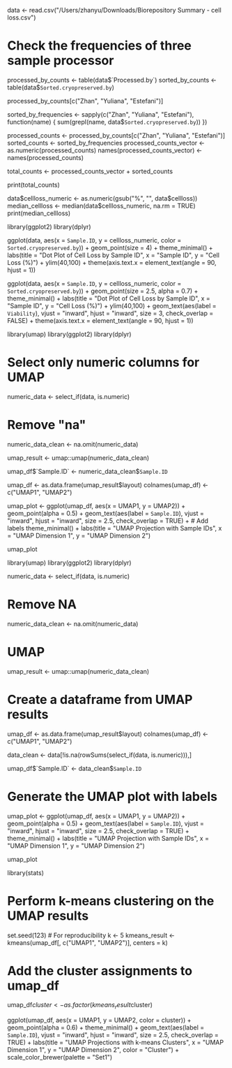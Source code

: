 data <- read.csv("/Users/zhanyu/Downloads/Biorepository Summary - cell loss.csv")

# Check the frequencies of three sample processor
processed_by_counts <- table(data$`Processed.by`)
sorted_by_counts <- table(data$`Sorted.cryopreserved.by`)

processed_by_counts[c("Zhan", "Yuliana", "Estefani")]


sorted_by_frequencies <- sapply(c("Zhan", "Yuliana", "Estefani"), function(name) {
  sum(grepl(name, data$`Sorted.cryopreserved.by`))
})

processed_counts <- processed_by_counts[c("Zhan", "Yuliana", "Estefani")]
sorted_counts <- sorted_by_frequencies
processed_counts_vector <- as.numeric(processed_counts)
names(processed_counts_vector) <- names(processed_counts)

total_counts <- processed_counts_vector + sorted_counts

print(total_counts)



data$cellloss_numeric <- as.numeric(gsub("%", "", data$cellloss))
median_cellloss <- median(data$cellloss_numeric, na.rm = TRUE)
print(median_cellloss)

library(ggplot2)
library(dplyr)


ggplot(data, aes(x = `Sample.ID`, y = cellloss_numeric, color = `Sorted.cryopreserved.by`)) +
  geom_point(size = 4) +
  theme_minimal() +
  labs(title = "Dot Plot of Cell Loss by Sample ID",
       x = "Sample ID", y = "Cell Loss (%)") +
  ylim(40,100) +
  theme(axis.text.x = element_text(angle = 90, hjust = 1)) 


ggplot(data, aes(x = `Sample.ID`, y = cellloss_numeric, color = `Sorted.cryopreserved.by`)) +
  geom_point(size = 2.5, alpha = 0.7) +
  theme_minimal() +
  labs(title = "Dot Plot of Cell Loss by Sample ID",
       x = "Sample ID", y = "Cell Loss (%)") +
  ylim(40,100) +
  geom_text(aes(label = `Viability`), vjust = "inward", hjust = "inward", size = 3, check_overlap = FALSE) +
  theme(axis.text.x = element_text(angle = 90, hjust = 1)) 










library(umap)
library(ggplot2)
library(dplyr)

# Select only numeric columns for UMAP
numeric_data <- select_if(data, is.numeric)

# Remove "na"
numeric_data_clean <- na.omit(numeric_data)


umap_result <- umap::umap(numeric_data_clean)

umap_df$`Sample.ID` <- numeric_data_clean$`Sample.ID`



umap_df <- as.data.frame(umap_result$layout)
colnames(umap_df) <- c("UMAP1", "UMAP2")

umap_plot <- ggplot(umap_df, aes(x = UMAP1, y = UMAP2)) +
  geom_point(alpha = 0.5) + 
  geom_text(aes(label = `Sample.ID`), vjust = "inward", hjust = "inward", size = 2.5, check_overlap = TRUE) + # Add labels
  theme_minimal() +
  labs(title = "UMAP Projection with Sample IDs", x = "UMAP Dimension 1", y = "UMAP Dimension 2")

umap_plot









library(umap)
library(ggplot2)
library(dplyr)

numeric_data <- select_if(data, is.numeric)

# Remove NA
numeric_data_clean <- na.omit(numeric_data)

# UMAP
umap_result <- umap::umap(numeric_data_clean)

# Create a dataframe from UMAP results
umap_df <- as.data.frame(umap_result$layout)
colnames(umap_df) <- c("UMAP1", "UMAP2")


data_clean <- data[!is.na(rowSums(select_if(data, is.numeric))),]

umap_df$`Sample.ID` <- data_clean$`Sample.ID` 

# Generate the UMAP plot with labels
umap_plot <- ggplot(umap_df, aes(x = UMAP1, y = UMAP2)) +
  geom_point(alpha = 0.5) + 
  geom_text(aes(label = `Sample.ID`), vjust = "inward", hjust = "inward", size = 2.5, check_overlap = TRUE) +
  theme_minimal() +
  labs(title = "UMAP Projection with Sample IDs", x = "UMAP Dimension 1", y = "UMAP Dimension 2")

umap_plot

library(stats)

# Perform k-means clustering on the UMAP results
set.seed(123) # For reproducibility
k <- 5
kmeans_result <- kmeans(umap_df[, c("UMAP1", "UMAP2")], centers = k)

# Add the cluster assignments to umap_df
umap_df$cluster <- as.factor(kmeans_result$cluster)

ggplot(umap_df, aes(x = UMAP1, y = UMAP2, color = cluster)) +
  geom_point(alpha = 0.6) +
  theme_minimal() +
  geom_text(aes(label = `Sample.ID`), vjust = "inward", hjust = "inward", size = 2.5, check_overlap = TRUE) +
  labs(title = "UMAP Projections with k-means Clusters", x = "UMAP Dimension 1", y = "UMAP Dimension 2", color = "Cluster") +
  scale_color_brewer(palette = "Set1") 



